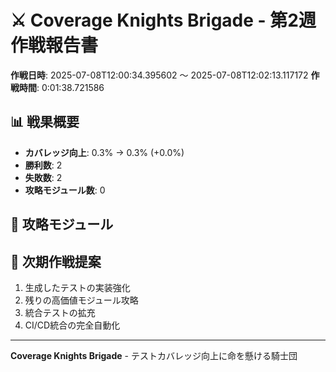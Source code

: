 # ⚔️ Coverage Knights Brigade - 第2週作戦報告書

**作戦日時**: 2025-07-08T12:00:34.395602 ～ 2025-07-08T12:02:13.117172
**作戦時間**: 0:01:38.721586

## 📊 戦果概要

- **カバレッジ向上**: 0.3% → 0.3% (+0.0%)
- **勝利数**: 2
- **失敗数**: 2
- **攻略モジュール数**: 0

## 🎯 攻略モジュール


## 🚀 次期作戦提案

1. 生成したテストの実装強化
2. 残りの高価値モジュール攻略
3. 統合テストの拡充
4. CI/CD統合の完全自動化

---
**Coverage Knights Brigade** - テストカバレッジ向上に命を懸ける騎士団

